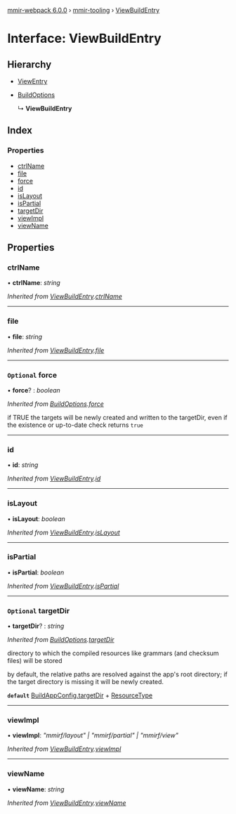[mmir-webpack 6.0.0](../README.md) › [mmir-tooling](../modules/mmir_tooling.md) › [ViewBuildEntry](mmir_tooling.viewbuildentry.md)

# Interface: ViewBuildEntry

## Hierarchy

* [ViewEntry](mmir_tooling.viewentry.md)

* [BuildOptions](mmir_tooling.buildoptions.md)

  ↳ **ViewBuildEntry**

## Index

### Properties

* [ctrlName](mmir_tooling.viewbuildentry.md#ctrlname)
* [file](mmir_tooling.viewbuildentry.md#file)
* [force](mmir_tooling.viewbuildentry.md#optional-force)
* [id](mmir_tooling.viewbuildentry.md#id)
* [isLayout](mmir_tooling.viewbuildentry.md#islayout)
* [isPartial](mmir_tooling.viewbuildentry.md#ispartial)
* [targetDir](mmir_tooling.viewbuildentry.md#optional-targetdir)
* [viewImpl](mmir_tooling.viewbuildentry.md#viewimpl)
* [viewName](mmir_tooling.viewbuildentry.md#viewname)

## Properties

###  ctrlName

• **ctrlName**: *string*

*Inherited from [ViewBuildEntry](mmir_tooling.viewbuildentry.md).[ctrlName](mmir_tooling.viewbuildentry.md#ctrlname)*

___

###  file

• **file**: *string*

*Inherited from [ViewBuildEntry](mmir_tooling.viewbuildentry.md).[file](mmir_tooling.viewbuildentry.md#file)*

___

### `Optional` force

• **force**? : *boolean*

*Inherited from [BuildOptions](mmir_tooling.buildoptions.md).[force](mmir_tooling.buildoptions.md#optional-force)*

if TRUE the targets will be newly created and written to the targetDir,
even if the existence or up-to-date check returns `true`

___

###  id

• **id**: *string*

*Inherited from [ViewBuildEntry](mmir_tooling.viewbuildentry.md).[id](mmir_tooling.viewbuildentry.md#id)*

___

###  isLayout

• **isLayout**: *boolean*

*Inherited from [ViewBuildEntry](mmir_tooling.viewbuildentry.md).[isLayout](mmir_tooling.viewbuildentry.md#islayout)*

___

###  isPartial

• **isPartial**: *boolean*

*Inherited from [ViewBuildEntry](mmir_tooling.viewbuildentry.md).[isPartial](mmir_tooling.viewbuildentry.md#ispartial)*

___

### `Optional` targetDir

• **targetDir**? : *string*

*Inherited from [BuildOptions](mmir_tooling.buildoptions.md).[targetDir](mmir_tooling.buildoptions.md#optional-targetdir)*

directory to which the compiled resources like grammars (and checksum files) will be stored

by default, the relative paths are resolved against the app's root directory;
if the target directory is missing it will be newly created.

**`default`** [BuildAppConfig.targetDir](mmir_tooling.buildappconfig.md#optional-targetdir) + [ResourceType](../modules/mmir_tooling.md#resourcetype)

___

###  viewImpl

• **viewImpl**: *"mmirf/layout" | "mmirf/partial" | "mmirf/view"*

*Inherited from [ViewBuildEntry](mmir_tooling.viewbuildentry.md).[viewImpl](mmir_tooling.viewbuildentry.md#viewimpl)*

___

###  viewName

• **viewName**: *string*

*Inherited from [ViewBuildEntry](mmir_tooling.viewbuildentry.md).[viewName](mmir_tooling.viewbuildentry.md#viewname)*
